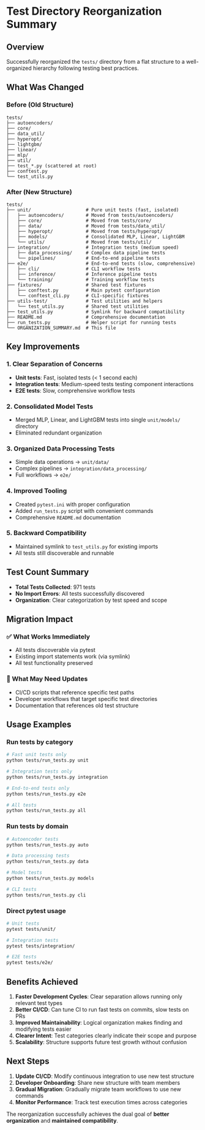 # Test Directory Reorganization Summary

## Overview

Successfully reorganized the `tests/` directory from a flat structure to a well-organized hierarchy following testing best practices.

## What Was Changed

### Before (Old Structure)
```
tests/
├── autoencoders/
├── core/
├── data_util/
├── hyperopt/
├── lightgbm/
├── linear/
├── mlp/
├── util/
├── test_*.py (scattered at root)
├── conftest.py
└── test_utils.py
```

### After (New Structure)
```
tests/
├── unit/                    # Pure unit tests (fast, isolated)
│   ├── autoencoders/        # Moved from tests/autoencoders/
│   ├── core/                # Moved from tests/core/
│   ├── data/                # Moved from tests/data_util/
│   ├── hyperopt/            # Moved from tests/hyperopt/
│   ├── models/              # Consolidated MLP, Linear, LightGBM
│   └── utils/               # Moved from tests/util/
├── integration/             # Integration tests (medium speed)
│   ├── data_processing/     # Complex data pipeline tests
│   └── pipelines/           # End-to-end pipeline tests
├── e2e/                     # End-to-end tests (slow, comprehensive)
│   ├── cli/                 # CLI workflow tests
│   ├── inference/           # Inference pipeline tests
│   └── training/            # Training workflow tests
├── fixtures/                # Shared test fixtures
│   ├── conftest.py          # Main pytest configuration
│   └── conftest_cli.py      # CLI-specific fixtures
├── utils-test/              # Test utilities and helpers
│   └── test_utils.py        # Shared test utilities
├── test_utils.py            # Symlink for backward compatibility
├── README.md                # Comprehensive documentation
├── run_tests.py             # Helper script for running tests
└── ORGANIZATION_SUMMARY.md  # This file
```

## Key Improvements

### 1. **Clear Separation of Concerns**
- **Unit tests**: Fast, isolated tests (< 1 second each)
- **Integration tests**: Medium-speed tests testing component interactions
- **E2E tests**: Slow, comprehensive workflow tests

### 2. **Consolidated Model Tests**
- Merged MLP, Linear, and LightGBM tests into single `unit/models/` directory
- Eliminated redundant organization

### 3. **Organized Data Processing Tests**
- Simple data operations → `unit/data/`
- Complex pipelines → `integration/data_processing/`
- Full workflows → `e2e/`

### 4. **Improved Tooling**
- Created `pytest.ini` with proper configuration
- Added `run_tests.py` script with convenient commands
- Comprehensive `README.md` documentation

### 5. **Backward Compatibility**
- Maintained symlink to `test_utils.py` for existing imports
- All tests still discoverable and runnable

## Test Count Summary

- **Total Tests Collected**: 971 tests
- **No Import Errors**: All tests successfully discovered
- **Organization**: Clear categorization by test speed and scope

## Migration Impact

### ✅ What Works Immediately
- All tests discoverable via pytest
- Existing import statements work (via symlink)
- All test functionality preserved

### 🔧 What May Need Updates
- CI/CD scripts that reference specific test paths
- Developer workflows that target specific test directories
- Documentation that references old test structure

## Usage Examples

### Run tests by category
```bash
# Fast unit tests only
python tests/run_tests.py unit

# Integration tests only
python tests/run_tests.py integration

# End-to-end tests only
python tests/run_tests.py e2e

# All tests
python tests/run_tests.py all
```

### Run tests by domain
```bash
# Autoencoder tests
python tests/run_tests.py auto

# Data processing tests
python tests/run_tests.py data

# Model tests
python tests/run_tests.py models

# CLI tests
python tests/run_tests.py cli
```

### Direct pytest usage
```bash
# Unit tests
pytest tests/unit/

# Integration tests
pytest tests/integration/

# E2E tests
pytest tests/e2e/
```

## Benefits Achieved

1. **Faster Development Cycles**: Clear separation allows running only relevant test types
2. **Better CI/CD**: Can tune CI to run fast tests on commits, slow tests on PRs
3. **Improved Maintainability**: Logical organization makes finding and modifying tests easier
4. **Clearer Intent**: Test categories clearly indicate their scope and purpose
5. **Scalability**: Structure supports future test growth without confusion

## Next Steps

1. **Update CI/CD**: Modify continuous integration to use new test structure
2. **Developer Onboarding**: Share new structure with team members
3. **Gradual Migration**: Gradually migrate team workflows to use new commands
4. **Monitor Performance**: Track test execution times across categories

The reorganization successfully achieves the dual goal of **better organization** and **maintained compatibility**.
